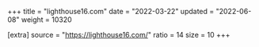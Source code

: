 +++
title = "lighthouse16.com"
date = "2022-03-22"
updated = "2022-06-08"
weight = 10320

[extra]
source = "https://lighthouse16.com/"
ratio = 14
size = 10
+++
